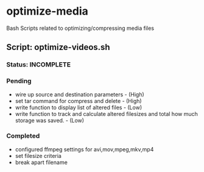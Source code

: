 # optimize-media
Bash Scripts related to optimizing/compressing media files


## Script: optimize-videos.sh
### Status: INCOMPLETE

### Pending

* wire up source and destination parameters - (High)
* set tar command for compress and delete - (High)
* write function to display list of altered files - (Low)
* write function to track and calculate altered filesizes and total how much storage was saved. - (Low)

### Completed

* configured ffmpeg settings for avi,mov,mpeg,mkv,mp4
* set filesize criteria
* break apart filename
